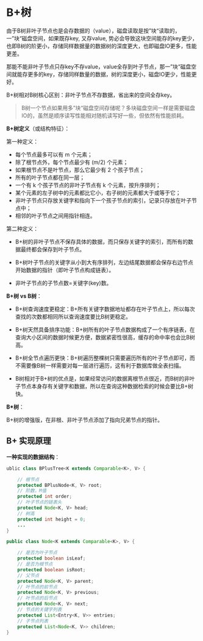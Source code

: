 # B+树

由于B树非叶子节点也是会存数据的（value），磁盘读取是按”块“读取的，一”块“磁盘空间，如果既存key, 又存value, 势必会导致这块空间能存的key更少，也即B树的阶更小，存储同样数据量的数据树的深度更大，也即磁盘IO更多，性能更差。

那能不能非叶子节点只存key不存value，value全存到叶子节点，那一”块“磁盘空间就能存更多的key，存储同样数量的数据，树的深度更小，磁盘IO更少，性能更好。

B+树相对B树核心区别：非叶子节点不存数据，省出来的空间全存key。

> B树一个节点如果用多”块“磁盘空间存储呢？多块磁盘空间一样是需要磁盘IO的，虽然是顺序读写性能相对随机读写好一些，但依然有性能损耗。

**B+树定义**（或结构特征）：

第一种定义：

- 每个节点最多可以有 m 个元素；
- 除了根节点外，每个节点最少有 (m/2) 个元素；
- 如果根节点不是叶节点，那么它最少有 2 个孩子节点；
- 所有的叶子节点都在同一层；
- 一个有 k 个孩子节点的非叶子节点有 k 个元素，按升序排列；
- 某个元素的左子树中的元素都比它小，右子树的元素都大于或等于它；
- 非叶子节点只存放关键字和指向下一个孩子节点的索引，记录只存放在叶子节点中；
- 相邻的叶子节点之间用指针相连。

第二种定义：

+ B+树的非叶子节点不保存具体的数据，而只保存关键字的索引，而所有的数据最终都会保存到叶子节点。

+ B+树叶子节点的关键字从小到大有序排列，左边结尾数据都会保存右边节点开始数据的指针（即叶子节点构成链表）。

+ 非叶子节点的子节点数=关键字(key)数。

**B+树 vs B树**：

+ B+树查询速度更稳定：B+所有关键字数据地址都存在叶子节点上，所以每次查找的次数都相同所以查询速度要比B树更稳定。
+ B+树天然具备排序功能：B+树所有的叶子节点数据构成了一个有序链表，在查询大小区间的数据时候更方便，数据紧密性很高，缓存的命中率也会比B树高。
+ B+树全节点遍历更快：B+树遍历整棵树只需要遍历所有的叶子节点即可，而不需要像B树一样需要对每一层进行遍历，这有利于数据库做全表扫描。

+ B树相对于B+树的优点是，如果经常访问的数据离根节点很近，而B树的非叶子节点本身存有关键字和数据，所以在查询这种数据检索的时候会要比B+树快。

**B*树**：

B+树的增强版，在非根、非叶子节点添加了指向兄弟节点的指针。



## B+ 实现原理

**一种实现的数据结构**：

```java
ublic class BPlusTree<K extends Comparable<K>, V> {

    // 根节点
    protected BPlusNode<K, V> root;
    // 阶数，M值
    protected int order;
    // 叶子节点的链表头
    protected Node<K, V> head;
    // 树高
    protected int height = 0;
    ...
}

public class Node<K extends Comparable<K>, V> {

    // 是否为叶子节点
    protected boolean isLeaf;
    // 是否为根节点
    protected boolean isRoot;
    // 父节点
    protected Node<K, V> parent;
    // 叶节点的前节点
    protected Node<K, V> previous;
    // 叶节点的后节点
    protected Node<K, V> next;
    // 节点的关键字列表
    protected List<Entry<K, V>> entries;
    // 子节点列表
    protected List<Node<K, V>> children;
}
```

